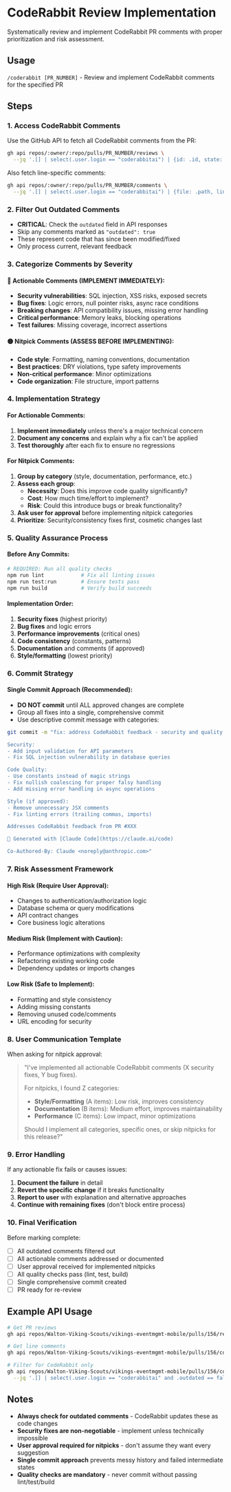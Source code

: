 # CodeRabbit Review Implementation

Systematically review and implement CodeRabbit PR comments with proper prioritization and risk assessment.

## Usage
`/coderabbit [PR_NUMBER]` - Review and implement CodeRabbit comments for the specified PR

## Steps

### 1. Access CodeRabbit Comments
Use the GitHub API to fetch all CodeRabbit comments from the PR:

```bash
gh api repos/:owner/:repo/pulls/PR_NUMBER/reviews \
  --jq '.[] | select(.user.login == "coderabbitai") | {id: .id, state: .state, body: .body}'
```

Also fetch line-specific comments:
```bash
gh api repos/:owner/:repo/pulls/PR_NUMBER/comments \
  --jq '.[] | select(.user.login == "coderabbitai") | {file: .path, line: .line, body: .body, outdated: .outdated}'
```

### 2. Filter Out Outdated Comments
- **CRITICAL**: Check the `outdated` field in API responses
- Skip any comments marked as `"outdated": true`
- These represent code that has since been modified/fixed
- Only process current, relevant feedback

### 3. Categorize Comments by Severity

#### 🔴 **Actionable Comments** (IMPLEMENT IMMEDIATELY):
- **Security vulnerabilities**: SQL injection, XSS risks, exposed secrets
- **Bug fixes**: Logic errors, null pointer risks, async race conditions
- **Breaking changes**: API compatibility issues, missing error handling
- **Critical performance**: Memory leaks, blocking operations
- **Test failures**: Missing coverage, incorrect assertions

#### 🟡 **Nitpick Comments** (ASSESS BEFORE IMPLEMENTING):
- **Code style**: Formatting, naming conventions, documentation
- **Best practices**: DRY violations, type safety improvements
- **Non-critical performance**: Minor optimizations
- **Code organization**: File structure, import patterns

### 4. Implementation Strategy

#### For Actionable Comments:
1. **Implement immediately** unless there's a major technical concern
2. **Document any concerns** and explain why a fix can't be applied
3. **Test thoroughly** after each fix to ensure no regressions

#### For Nitpick Comments:
1. **Group by category** (style, documentation, performance, etc.)
2. **Assess each group**:
   - **Necessity**: Does this improve code quality significantly?
   - **Cost**: How much time/effort to implement?
   - **Risk**: Could this introduce bugs or break functionality?
3. **Ask user for approval** before implementing nitpick categories
4. **Prioritize**: Security/consistency fixes first, cosmetic changes last

### 5. Quality Assurance Process

#### Before Any Commits:
```bash
# REQUIRED: Run all quality checks
npm run lint            # Fix all linting issues
npm run test:run        # Ensure tests pass
npm run build           # Verify build succeeds
```

#### Implementation Order:
1. **Security fixes** (highest priority)
2. **Bug fixes** and logic errors
3. **Performance improvements** (critical ones)
4. **Code consistency** (constants, patterns)
5. **Documentation** and comments (if approved)
6. **Style/formatting** (lowest priority)

### 6. Commit Strategy

#### Single Commit Approach (Recommended):
- **DO NOT commit** until ALL approved changes are complete
- Group all fixes into a single, comprehensive commit
- Use descriptive commit message with categories:

```bash
git commit -m "fix: address CodeRabbit feedback - security and quality improvements

Security:
- Add input validation for API parameters
- Fix SQL injection vulnerability in database queries

Code Quality:
- Use constants instead of magic strings
- Fix nullish coalescing for proper falsy handling
- Add missing error handling in async operations

Style (if approved):
- Remove unnecessary JSX comments
- Fix linting errors (trailing commas, imports)

Addresses CodeRabbit feedback from PR #XXX

🤖 Generated with [Claude Code](https://claude.ai/code)

Co-Authored-By: Claude <noreply@anthropic.com>"
```

### 7. Risk Assessment Framework

#### High Risk (Require User Approval):
- Changes to authentication/authorization logic
- Database schema or query modifications
- API contract changes
- Core business logic alterations

#### Medium Risk (Implement with Caution):
- Performance optimizations with complexity
- Refactoring existing working code
- Dependency updates or imports changes

#### Low Risk (Safe to Implement):
- Formatting and style consistency
- Adding missing constants
- Removing unused code/comments
- URL encoding for security

### 8. User Communication Template

When asking for nitpick approval:

> "I've implemented all actionable CodeRabbit comments (X security fixes, Y bug fixes).
>
> For nitpicks, I found Z categories:
> - **Style/Formatting** (A items): Low risk, improves consistency
> - **Documentation** (B items): Medium effort, improves maintainability
> - **Performance** (C items): Low impact, minor optimizations
>
> Should I implement all categories, specific ones, or skip nitpicks for this release?"

### 9. Error Handling

If any actionable fix fails or causes issues:
1. **Document the failure** in detail
2. **Revert the specific change** if it breaks functionality
3. **Report to user** with explanation and alternative approaches
4. **Continue with remaining fixes** (don't block entire process)

### 10. Final Verification

Before marking complete:
- [ ] All outdated comments filtered out
- [ ] All actionable comments addressed or documented
- [ ] User approval received for implemented nitpicks
- [ ] All quality checks pass (lint, test, build)
- [ ] Single comprehensive commit created
- [ ] PR ready for re-review

## Example API Usage

```bash
# Get PR reviews
gh api repos/Walton-Viking-Scouts/vikings-eventmgmt-mobile/pulls/156/reviews

# Get line comments
gh api repos/Walton-Viking-Scouts/vikings-eventmgmt-mobile/pulls/156/comments

# Filter for CodeRabbit only
gh api repos/Walton-Viking-Scouts/vikings-eventmgmt-mobile/pulls/156/comments \
  --jq '.[] | select(.user.login == "coderabbitai" and .outdated == false)'
```

## Notes

- **Always check for outdated comments** - CodeRabbit updates these as code changes
- **Security fixes are non-negotiable** - implement unless technically impossible
- **User approval required for nitpicks** - don't assume they want every suggestion
- **Single commit approach** prevents messy history and failed intermediate states
- **Quality checks are mandatory** - never commit without passing lint/test/build